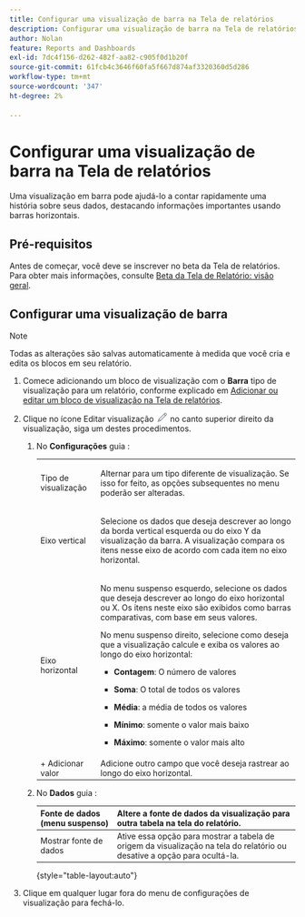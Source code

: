 ```yaml
---
title: Configurar uma visualização de barra na Tela de relatórios
description: Configurar uma visualização de barra na Tela de relatórios
author: Nolan
feature: Reports and Dashboards
exl-id: 7dc4f156-d262-482f-aa82-c905f0d1b20f
source-git-commit: 61fcb4c3646f60fa5f667d874af3320360d5d286
workflow-type: tm+mt
source-wordcount: '347'
ht-degree: 2%

---
```



# Configurar uma visualização de barra na Tela de relatórios

Uma visualização em barra pode ajudá-lo a contar rapidamente uma história sobre seus dados, destacando informações importantes usando barras horizontais.

## Pré-requisitos

Antes de começar, você deve se inscrever no beta da Tela de relatórios. Para obter mais informações, consulte [Beta da Tela de Relatório: visão geral](/help/quicksilver/product-announcements/betas/reporting-canvas-beta/reporting-canvas-beta-overview.md).

## Configurar uma visualização de barra

>[!NOTE]
>
>Todas as alterações são salvas automaticamente à medida que você cria e edita os blocos em seu relatório.

1. Comece adicionando um bloco de visualização com o **Barra** tipo de visualização para um relatório, conforme explicado em [Adicionar ou editar um bloco de visualização na Tela de relatórios](../../../reports-and-dashboards/reporting-canvas/visualization-blocks/add-or-edit-report-visualization.md).

1. Clique no ícone Editar visualização ![](assets/edit-icon.png) no canto superior direito da visualização, siga um destes procedimentos.

   1. No **Configurações** guia :

      <table style="table-layout:auto">
       <col>
       <col>
       <tbody>
        <tr>
         <td role="rowheader">Tipo de visualização</td>
         <td><p>Alternar para um tipo diferente de visualização. Se isso for feito, as opções subsequentes no menu poderão ser alteradas.</p></td>
        </tr>
        <tr>
         <td role="rowheader">Eixo vertical</td>
         <td><p>Selecione os dados que deseja descrever ao longo da borda vertical esquerda ou do eixo Y da visualização da barra. A visualização compara os itens nesse eixo de acordo com cada item no eixo horizontal.</p></td>
        </tr>
        <tr>
         <td role="rowheader">Eixo horizontal</td>
         <td><p>No menu suspenso esquerdo, selecione os dados que deseja descrever ao longo do eixo horizontal ou X. Os itens neste eixo são exibidos como barras comparativas, com base em seus valores.</p><p>No menu suspenso direito, selecione como deseja que a visualização calcule e exiba os valores ao longo do eixo horizontal:</p>
          <ul>
           <li><p><b>Contagem</b>: O número de valores</p></li>
           <li><p><b>Soma</b>: O total de todos os valores </p></li>
           <li><p><b>Média</b>: a média de todos os valores</p></li>
           <li><p><b>Mínimo</b>: somente o valor mais baixo</p></li>
           <li><p><b>Máximo</b>: somente o valor mais alto</p></li>
          </ul></td>
        </tr>
        <tr>
         <td role="rowheader">+ Adicionar valor</td>
         <td>Adicione outro campo que você deseja rastrear ao longo do eixo horizontal.</td>
        </tr>
       </tbody>
      </table>

   1. No **Dados** guia :

      | Fonte de dados (menu suspenso) | Altere a fonte de dados da visualização para outra tabela na tela do relatório. |
      |---|---|
      | Mostrar fonte de dados | Ative essa opção para mostrar a tabela de origem da visualização na tela do relatório ou desative a opção para ocultá-la. |

      {style="table-layout:auto"}

      <!--   
      NOLAN-FLAG: convert table to html. 
      -->

1. Clique em qualquer lugar fora do menu de configurações de visualização para fechá-lo.
